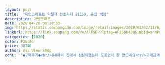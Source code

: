 ```yaml
---
layout: post 
title:  "마인크래프트 약탈자 전초기지 21159, 혼합 색상" 
description: 마인크래프 ..
date: 2020-04-26 06:20:33 
img: https://static.coupangcdn.com/image/retail/images/2020/01/02/11/6/3120b8f6-62be-4ea5-b6f1-249bdf92d13a.jpg 
linkUrl: https://link.coupang.com/re/AFFSDP?lptag=AF3600438&subid=ahnPublicAsk&pageKey=1139068898&itemId=2109722519&vendorItemId=70108474034&traceid=V0-113-a0724f71b6d75941 
categories: [1020] 
color: F361A6 
price: 38740 
author: Ask View Shop 
cont:  "●구매후기●<br/>8세아이 집에서 심심해했는데 도움없이 잘 만드네요<br/>구매금액:38970<br/>근처 장난감매장은 4만원<br/>난모르겠지만 아이는 재밋나봐요~<br/>마트에서 43만원대<br/>생일선물로 샀는데 올해 9살되는 아이가 하기에 너무 시시하긴 하지만 마크레고를 모으고 있는중이라 좋아라 하면서 만들었어요<br/>허허<br/>8세아이 집에서 심심해했는데 도움없이 잘 만드네요<br/>구매금액:38970<br/>근처 장난감매장은 4만원<br/>난모르겠지만 아이는 재밋나봐요~<br/>마트에서 43만원대<br/>생일선물로 샀는데 올해 9살되는 아이가 하기에 너무 시시하긴 하지만 마크레고를 모으고 있는중이라 좋아라 하면서 만들었어요<br/>허허<br/>" 
---
```

